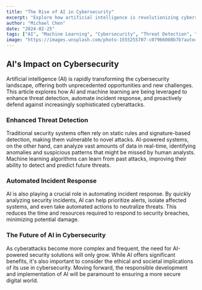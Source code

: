 ```yaml
---
title: "The Rise of AI in Cybersecurity"
excerpt: "Explore how artificial intelligence is revolutionizing cybersecurity, from threat detection to incident response."
author: "Michael Chen"
date: "2024-02-25"
tags: ["AI", "Machine Learning", "Cybersecurity", "Threat Detection", "Incident Response"]
image: "https://images.unsplash.com/photo-1555255707-c07966088b7b?auto=format&fit=crop&q=80"
---
```


## AI's Impact on Cybersecurity

Artificial intelligence (AI) is rapidly transforming the cybersecurity landscape, offering both unprecedented opportunities and new challenges. This article explores how AI and machine learning are being leveraged to enhance threat detection, automate incident response, and proactively defend against increasingly sophisticated cyberattacks.

### Enhanced Threat Detection

Traditional security systems often rely on static rules and signature-based detection, making them vulnerable to novel attacks. AI-powered systems, on the other hand, can analyze vast amounts of data in real-time, identifying anomalies and suspicious patterns that might be missed by human analysts. Machine learning algorithms can learn from past attacks, improving their ability to detect and predict future threats.

### Automated Incident Response

AI is also playing a crucial role in automating incident response. By quickly analyzing security incidents, AI can help prioritize alerts, isolate affected systems, and even take automated actions to neutralize threats. This reduces the time and resources required to respond to security breaches, minimizing potential damage.

### The Future of AI in Cybersecurity

As cyberattacks become more complex and frequent, the need for AI-powered security solutions will only grow. While AI offers significant benefits, it's also important to consider the ethical and societal implications of its use in cybersecurity. Moving forward, the responsible development and implementation of AI will be paramount to ensuring a more secure digital world.
